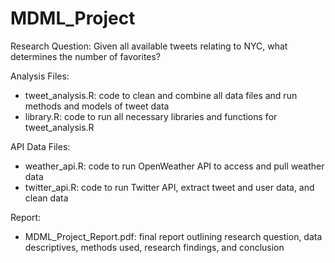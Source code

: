 # MDML_Project

Research Question: Given all available tweets relating to NYC, what determines the number of favorites?

Analysis Files:
- tweet_analysis.R: code to clean and combine all data files and run methods and models of tweet data 
- library.R: code to run all necessary libraries and functions for tweet_analysis.R

API Data Files:
- weather_api.R: code to run OpenWeather API to access and pull weather data
- twitter_api.R: code to run Twitter API, extract tweet and user data, and clean data

Report:
- MDML_Project_Report.pdf: final report outlining research question, data descriptives, methods used, research findings, and conclusion
